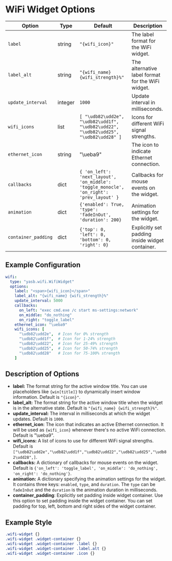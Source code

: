 # WiFi Widget Options

| Option              | Type    | Default                                                                 | Description                                                                 |
|---------------------|---------|-------------------------------------------------------------------------|-----------------------------------------------------------------------------|
| `label`   | string  | `"{wifi_icon}"`    | The label format for the WiFi widget. |
| `label_alt`   | string  | `"{wifi_name} {wifi_strength}%"`  | The alternative label format for the WiFi widget. |
| `update_interval` | integer  | `1000`   | Update interval in milliseconds.  |
| `wifi_icons`  | list    | `[ "\udb82\udd2e", "\udb82\udd1f", "\udb82\udd22", "\udb82\udd25", "\udb82\udd28" ]`   | Icons for different WiFi signal strengths.    |
| `ethernet_icon` | string | "\ueba9" | The icon to indicate Ethernet connection. |
| `callbacks`   | dict    | `{ 'on_left': 'next_layout', 'on_middle': 'toggle_monocle', 'on_right': 'prev_layout' }` | Callbacks for mouse events on the widget.    |
| `animation`         | dict    | `{'enabled': True, 'type': 'fadeInOut', 'duration': 200}`               | Animation settings for the widget.                                          |
| `container_padding`  | dict | `{'top': 0, 'left': 0, 'bottom': 0, 'right': 0}`      | Explicitly set padding inside widget container.      |

## Example Configuration

```yaml
wifi:
  type: "yasb.wifi.WifiWidget"
  options:
    label: "<span>{wifi_icon}</span>"
    label_alt: "{wifi_name} {wifi_strength}%"
    update_interval: 5000
    callbacks:
      on_left: "exec cmd.exe /c start ms-settings:network"
      on_middle: "do_nothing"
      on_right: "toggle_label"
    ethernet_icon: "\ueba9"
    wifi_icons: [
      "\udb82\udd2e",  # Icon for 0% strength
      "\udb82\udd1f",  # Icon for 1-24% strength
      "\udb82\udd22",  # Icon for 25-49% strength
      "\udb82\udd25",  # Icon for 50-74% strength
      "\udb82\udd28"   # Icon for 75-100% strength
    ]
```

## Description of Options
- **label:** The format string for the active window title. You can use placeholders like `{win[title]}` to dynamically insert window information. Default is `"{icon}"`.
- **label_alt:** The format string for the active window title when the widget is in the alternative state. Default is `"{wifi_name} {wifi_strength}%"`.
- **update_interval:** The interval in milliseconds at which the widget updates. Default is `1000`.
- **ethernet_icon**: The icon that indicates an active Ethernet connection. It will be used as `{wifi_icon}` whenever there's no active WiFi connection. Default is "\ueba9".
- **wifi_icons:** A list of icons to use for different WiFi signal strengths. Default is `["\udb82\udd2e","\udb82\udd1f","\udb82\udd22","\udb82\udd25","\udb82\udd28",]`.
- **callbacks:** A dictionary of callbacks for mouse events on the widget. Default is `{'on_left': 'toggle_label', 'on_middle': 'do_nothing', 'on_right': 'do_nothing'}`.
- **animation:** A dictionary specifying the animation settings for the widget. It contains three keys: `enabled`, `type`, and `duration`. The `type` can be `fadeInOut` and the `duration` is the animation duration in milliseconds.
- **container_padding**: Explicitly set padding inside widget container. Use this option to set padding inside the widget container. You can set padding for top, left, bottom and right sides of the widget container.

## Example Style
```css
.wifi-widget {}
.wifi-widget .widget-container {}
.wifi-widget .widget-container .label {}
.wifi-widget .widget-container .label.alt {}
.wifi-widget .widget-container .icon {}
```
